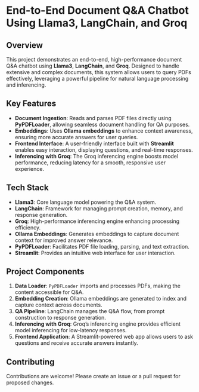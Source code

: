 # End-to-End Document Q&A Chatbot Using Llama3, LangChain, and Groq

## Overview
This project demonstrates an end-to-end, high-performance document Q&A chatbot using **Llama3**, **LangChain**, and **Groq**. Designed to handle extensive and complex documents, this system allows users to query PDFs effectively, leveraging a powerful pipeline for natural language processing and inferencing.

## Key Features
- **Document Ingestion**: Reads and parses PDF files directly using **PyPDFLoader**, allowing seamless document handling for QA purposes.
- **Embeddings**: Uses **Ollama embeddings** to enhance context awareness, ensuring more accurate answers for user queries.
- **Frontend Interface**: A user-friendly interface built with **Streamlit** enables easy interaction, displaying questions, and real-time responses.
- **Inferencing with Groq**: The Groq inferencing engine boosts model performance, reducing latency for a smooth, responsive user experience.

## Tech Stack
- **Llama3**: Core language model powering the Q&A system.
- **LangChain**: Framework for managing prompt creation, memory, and response generation.
- **Groq**: High-performance inferencing engine enhancing processing efficiency.
- **Ollama Embeddings**: Generates embeddings to capture document context for improved answer relevance.
- **PyPDFLoader**: Facilitates PDF file loading, parsing, and text extraction.
- **Streamlit**: Provides an intuitive web interface for user interaction.

## Project Components
1. **Data Loader**: `PyPDFLoader` imports and processes PDFs, making the content accessible for Q&A.
2. **Embedding Creation**: Ollama embeddings are generated to index and capture context across documents.
3. **QA Pipeline**: LangChain manages the Q&A flow, from prompt construction to response generation.
4. **Inferencing with Groq**: Groq’s inferencing engine provides efficient model inferencing for low-latency responses.
5. **Frontend Application**: A Streamlit-powered web app allows users to ask questions and receive accurate answers instantly.

## Contributing
Contributions are welcome! Please create an issue or a pull request for proposed changes.